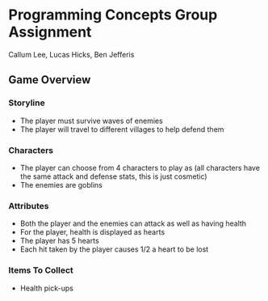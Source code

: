 # Programming Concepts Group Assignment
Callum Lee, Lucas Hicks, Ben Jefferis
## Game Overview
### Storyline
- The player must survive waves of enemies
- The player will travel to different villages to help defend them
### Characters
- The player can choose from 4 characters to play as (all characters have the same attack and defense stats, this is just cosmetic)
- The enemies are goblins
### Attributes
- Both the player and the enemies can attack as well as having health
- For the player, health is displayed as hearts
- The player has 5 hearts
- Each hit taken by the player causes 1/2 a heart to be lost
### Items To Collect
- Health pick-ups
